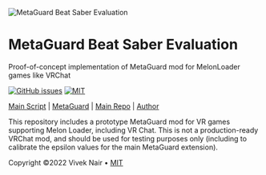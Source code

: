 ![MetaGuard Beat Saber Evaluation](banner.png)

# MetaGuard Beat Saber Evaluation

Proof-of-concept implementation of MetaGuard mod for MelonLoader games like VRChat

[![GitHub issues](https://img.shields.io/github/issues/MetaGuard/Plugin)](https://github.com/MetaGuard/Plugin/issues)
[![MIT](https://img.shields.io/badge/license-MIT-brightgreen.svg)](https://github.com/MetaGuard/Plugin/blob/master/LICENSE)

[Main Script](https://github.com/MetaGuard/Plugin/blob/main/HarmonyPatches/Patches/AdjustPlatformSpecificControllerTransformPatch.cs) |
[MetaGuard](https://github.com/metaguard) |
[Main Repo](https://github.com/MetaGuard/MetaGuard) |
[Author](https://github.com/VCNinc)

This repository includes a prototype MetaGuard mod for VR games supporting Melon Loader, including VR Chat. This is not a production-ready VRChat mod, and should be used for testing purposes only (including to calibrate the epsilon values for the main MetaGuard extension).

Copyright ©2022 Vivek Nair • [MIT](https://github.com/MetaGuard/Plugin/blob/master/LICENSE)
